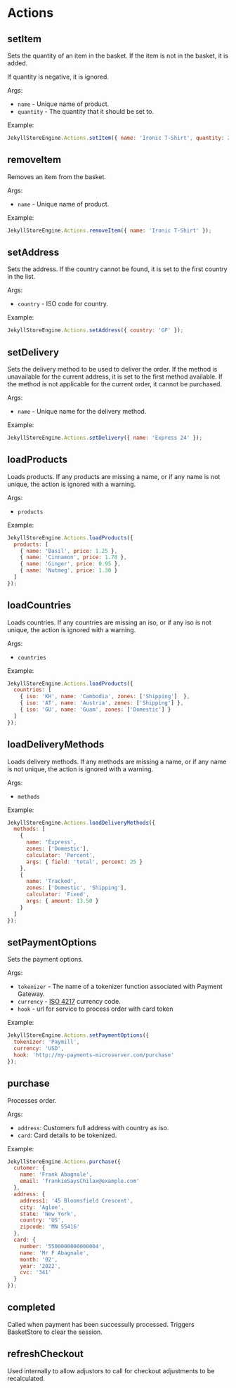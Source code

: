 # Actions

## setItem

Sets the quantity of an item in the basket. If the item is not in the basket, it is added.

If quantity is negative, it is ignored.

Args:

* `name` - Unique name of product.
* `quantity` - The quantity that it should be set to.

Example:

```javascript
JekyllStoreEngine.Actions.setItem({ name: 'Ironic T-Shirt', quantity: 2 });
```

## removeItem

Removes an item from the basket.

Args:

* `name` - Unique name of product.

Example:

```javascript
JekyllStoreEngine.Actions.removeItem({ name: 'Ironic T-Shirt' });
```

## setAddress

Sets the address. If the country cannot be found, it is set to the first country in the list.

Args:

* `country` - ISO code for country.

Example:

```javascript
JekyllStoreEngine.Actions.setAddress({ country: 'GF' });
```

## setDelivery

Sets the delivery method to be used to deliver the order. If the method is unavailable for the current address, it is set to the first method available. If the method is not applicable for the current order, it cannot be purchased.

Args:

* `name` - Unique name for the delivery method.

Example:

```javascript
JekyllStoreEngine.Actions.setDelivery({ name: 'Express 24' });
```

## loadProducts

Loads products. If any products are missing a name, or if any name is not unique, the action is ignored with a warning.

Args:

* `products`

Example:

```javascript
JekyllStoreEngine.Actions.loadProducts({
  products: [
    { name: 'Basil', price: 1.25 },
    { name: 'Cinnamon', price: 1.78 },
    { name: 'Ginger', price: 0.95 },
    { name: 'Nutmeg', price: 1.30 }
  ]
});
```

## loadCountries

Loads countries. If any countries are missing an iso, or if any iso is not unique, the action is ignored with a warning.

Args:

* `countries`

Example:

```javascript
JekyllStoreEngine.Actions.loadProducts({
  countries: [
    { iso: 'KH', name: 'Cambodia', zones: ['Shipping']  },
    { iso: 'AT', name: 'Austria', zones: ['Shipping'] },
    { iso: 'GU', name: 'Guam', zones: ['Domestic'] }
  ]
});
```

## loadDeliveryMethods

Loads delivery methods. If any methods are missing a name, or if any name is not unique, the action is ignored with a warning.

Args:

* `methods`

Example:

```javascript
JekyllStoreEngine.Actions.loadDeliveryMethods({
  methods: [
    {
      name: 'Express',
      zones: ['Domestic'],
      calculator: 'Percent',
      args: { field: 'total', percent: 25 }
    },
    {
      name: 'Tracked',
      zones: ['Domestic', 'Shipping'],
      calculator: 'Fixed',
      args: { amount: 13.50 }
    }
  ]
});
```

## setPaymentOptions

Sets the payment options.

Args:

* `tokenizer` - The name of a tokenizer function associated with Payment Gateway.
* `currency` - [ISO 4217](http://en.wikipedia.org/wiki/ISO_4217) currency code.
* `hook` - url for service to process order with card token

Example:

```javascript
JekyllStoreEngine.Actions.setPaymentOptions({
  tokenizer: 'Paymill',
  currency: 'USD',
  hook: 'http://my-payments-microserver.com/purchase'
});
```

## purchase

Processes order.

Args:

* `address`: Customers full address with country as iso.
* `card`: Card details to be tokenized.

Example:

```javascript
JekyllStoreEngine.Actions.purchase({
  cutomer: {
    name: 'Frank Abagnale',
    email: 'frankieSaysChilax@example.com'
  },
  address: {
    address1: '45 Bloomsfield Crescent',
    city: 'Agloe',
    state: 'New York',
    country: 'US',
    zipcode: 'MN 55416'
  },
  card: {
    number: '5500000000000004',
    name: 'Mr F Abagnale',
    month: '02',
    year: '2022',
    cvc: '341'
  }
});
```

## completed

Called when payment has been successully processed. Triggers BasketStore to clear the session.

## refreshCheckout

Used internally to allow adjustors to call for checkout adjustments to be recalculated.
